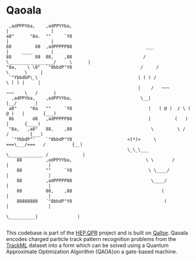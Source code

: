 # Qaoala
```                              
 ,adPPPYba,    ,adPPYYba,                                              |                |                                
a8"      "8a.  ""     `Y8                                              |                |
88         88  ,adPPPPP88                            ___               |     ____       |
88         88  88,    ,88                           /    \_________________/     \      |                                     
"8a,    \ \8"  `"8bbdP"Y8                          /     /			              \      \     |    
 `"YbbdbP\_\                                      | ( ) /                   \ ( ) |     |
                                                  |    /   ~~~        ~~~    \   /      |
  ,adPPYba,    ,adPPYYba,                          \__|                      |__/       |
 a8"     "8a   ""     `Y8                             |   ( @ )  / \ ( @ )   |       {___)
 8b       d8   ,adPPPPP88                             |         (   )        |      {____)
 "8a,   ,a8"   88,    ,88                              \         \ /        /        {___)
  `"YbbdP"'    `"8bbdP"Y8                     <(*)>     \    ===\___/===   /          {__)
                                              \_\_\___     \_____________ /             |
    88         ,adPPYYba,                            \ \       /        |               |
    88         ""     `Y8                             \ \____/          |               |
    88         ,adPPPPP88                              \____/           |               |
    88         88,    ,88                                  (            |               |
    88888888   `"8bbdP"Y8                                   (           |               |
                                                             \__________|               |
                                                                       
```
This codebase is part of the [HEP.QPR](https://hep-qpr.lbl.gov/) project and is built on [Qallse](https://github.com/derlin/hepqpr-qallse). Qaoala encodes charged particle track pattern recognition problems from the [TrackML](https://www.kaggle.com/c/trackml-particle-identification/data) dataset into a form which can be solved using a Quantum Approximate Optimization Algorithm (QAOA)on a gate-based machine. 


